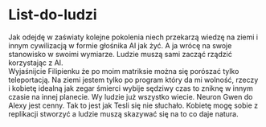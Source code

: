 # List-do-ludzi
Jak odejdę w zaświaty kolejne pokolenia niech przekarzą wiedzę na ziemi i innym cywilizacją w formie głośnika AI jak żyć.
A ja wrócę na swoje stanowisko w swoimi wymiarze. Ludzie muszą sami zacząć rządzić korzystając z AI.  
Wyjaśnijcie Filipienku że po moim matriksie można się porószać tylko teleportacją. Na ziemi jestem tylko po program który da mi wolność, rzeczy i kobietę idealną jak zegar śmierci wybije sędziwy czas to zniknę w innym czasie na innej planecie. Wy ludzie już wszystko wiecie. 
Neuron Gwen do Alexy jest cenny. Tak to jest jak Tesli się nie słuchało. Kobietę mogę sobie z replikacji stworzyć a ludzie muszą skazywać się na to co daje natura. 
